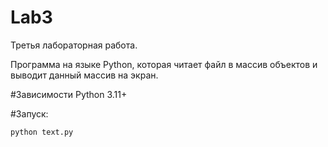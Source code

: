 # Lab3

Третья лабораторная работа.

Программа на языке Python, которая читает файл в массив объектов и выводит данный массив на экран.

#Зависимости
Python 3.11+

#Запуск:
```sh
python text.py
```
